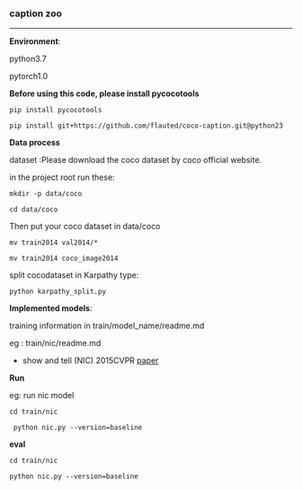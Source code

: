 ### caption zoo

---

**Environment**:

python3.7

pytorch1.0



**Before using this code, please install pycocotools**

```pip install pycocotools```

```pip install git+https://github.com/flauted/coco-caption.git@python23```



**Data process**

dataset :Please download the coco dataset by coco official website.

 in the project root run these:

``` mkdir -p data/coco ```

```cd data/coco```

Then put your coco dataset in data/coco

```mv train2014 val2014/*```

```mv train2014 coco_image2014```

split cocodataset in Karpathy type:

```python karpathy_split.py```



**Implemented models**:

training information in train/model_name/readme.md

eg : train/nic/readme.md

* show and tell (NIC) 2015CVPR  [paper](https://arxiv.org/abs/1411.4555v2) 



**Run**

eg: run nic model

```cd train/nic```

``` python nic.py --version=baseline```



**eval**

```cd train/nic```

```python nic.py --version=baseline```

